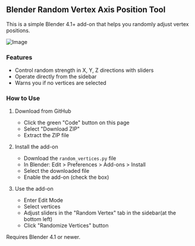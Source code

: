 ## Blender Random Vertex Axis Position Tool

This is a simple Blender 4.1+ add-on that helps you randomly adjust vertex positions.

![Image](https://github.com/user-attachments/assets/a873d5f2-6867-4275-af84-1b6fb7491504)

### Features

- Control random strength in X, Y, Z directions with sliders
- Operate directly from the sidebar
- Warns you if no vertices are selected

### How to Use

1. Download from GitHub
   - Click the green "Code" button on this page
   - Select "Download ZIP"
   - Extract the ZIP file

2. Install the add-on
   - Download the `random_vertices.py` file
   - In Blender: Edit > Preferences > Add-ons > Install
   - Select the downloaded file
   - Enable the add-on (check the box)

3. Use the add-on
   - Enter Edit Mode
   - Select vertices
   - Adjust sliders in the "Random Vertex" tab in the sidebar(at the bottom left)
   - Click "Randomize Vertices" button

Requires Blender 4.1 or newer.
